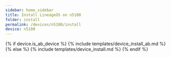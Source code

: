 ```yaml
---
sidebar: home_sidebar
title: Install LineageOS on n5100
folder: install
permalink: /devices/n5100/install
device: n5100
---
```

{% if device.is_ab_device %}
{% include templates/device_install_ab.md %}
{% else %}
{% include templates/device_install.md %}
{% endif %}
